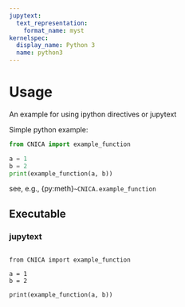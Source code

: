 ```yaml
---
jupytext:
  text_representation:
    format_name: myst
kernelspec:
  display_name: Python 3
  name: python3
---
```


# Usage

An example for using ipython directives or jupytext

Simple python example:

```python
from CNICA import example_function

a = 1
b = 2
print(example_function(a, b))
```

<!-- prettier-ignore-start -->
see, e.g., {py:meth}`~CNICA.example_function`
<!-- prettier-ignore-end -->

## Executable

### jupytext

```{code-cell} ipython3

from CNICA import example_function

a = 1
b = 2
```

```{code-cell} ipython3
print(example_function(a, b))
```

<!-- ### ipython directive -->

<!-- ipython example... -->

<!-- ```{eval-rst} -->
<!-- .. ipython:: python -->

<!--     from CNICA import example_function -->

<!--     a = 1 -->
<!--     b = 2 -->
<!--     print(example_function(a, b)) -->
<!-- ``` -->
